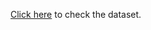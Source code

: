 [Click here](https://www.kaggle.com/datasets/mehaksingal/personal-identification-image-dataset-for-india) to check the dataset.